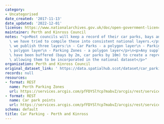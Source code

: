 ```yaml
---
category:
- Uncategorised
date_created: '2017-11-13'
date_updated: '2022-12-01'
license: https://www.nationalarchives.gov.uk/doc/open-government-licence/version/3/
maintainer: Perth and Kinross Council
notes: "<p>Most councils will keep a record of their car parks, bays and zones. Therefore\
  \ we have tried to compile these into consistent national layers.</p>\n<p>Currently,\
  \ we publish three layers:\n - Car Parks - a polygon layer\n - Parking Bays - a\
  \ polygon layer\n - Parking Zones - a polygon layer</p>\n<p>Any supplied point records\
  \ have been buffered (bays by 2m, car parks by 10m) to create a representative area,\
  \ allowing them to be incorporated in the national dataset</p>"
organization: Perth and Kinross Council
original_dataset_link: ' https://data.spatialhub.scot/dataset/car_parking-pk'
records: null
resources:
- format: REST
  name: Perth Parking Zones
  url: https://services.arcgis.com/pfFDYSlYcp7mabvZ/arcgis/rest/services/car_par_zones_perth/FeatureServer/0/query?outFields=*&where=1%3D1
- format: REST
  name: Car park points
  url: https://services.arcgis.com/pfFDYSlYcp7mabvZ/arcgis/rest/services/Car_parking_points/FeatureServer/0/query?outFields=*&where=1%3D1
schema: default
title: Car Parking - Perth and Kinross
---
```

